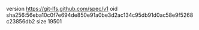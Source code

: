 version https://git-lfs.github.com/spec/v1
oid sha256:56eba10c0f7e694de850e91a0be3d2ac134c95db91d0ac58e9f5268c23856db2
size 19501
